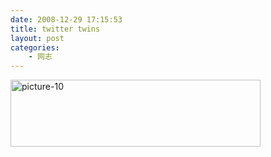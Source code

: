 ```yaml
---
date: 2008-12-29 17:15:53
title: twitter twins
layout: post
categories:
    - 网志
---
```

<a href="http://pic.ztpala.com/wp-content/uploads/2008/12/picture-10.png"><img class="aligncenter size-medium wp-image-1622" title="picture-10" src="http://ztpala.com/wp-content/uploads/2008/12/picture-10.png?w=400" alt="picture-10" width="400" height="107" /></a>
